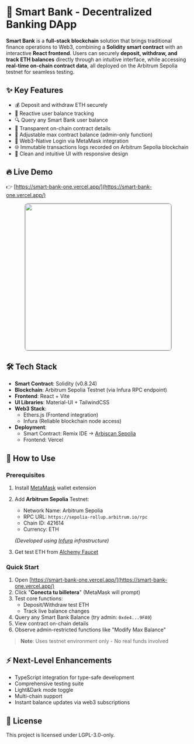 # 🏦 Smart Bank - Decentralized Banking DApp

**Smart Bank** is a **full-stack blockchain** solution that brings traditional finance operations to Web3, combining a **Solidity smart contract** with an interactive **React frontend**. Users can securely **deposit, withdraw, and track ETH balances** directly through an intuitive interface, while accessing **real-time on-chain contract data**, all deployed on the Arbitrum Sepolia testnet for seamless testing.

## ✨ Key Features

- 💰 Deposit and withdraw ETH securely
- 🔄 Reactive user balance tracking
- 🔍 Query any Smart Bank user balance
- 📜 Transparent on-chain contract details
- 👤 Adjustable max contract balance (admin-only function)
- 🔗 Web3-Native Login via MetaMask integration
- 🌐 Immutable transactions logs recorded on Arbitrum Sepolia blockchain
- 🎨 Clean and intuitive UI with responsive design

## 🔥 Live Demo

👉 [https://smart-bank-one.vercel.app/](https://smart-bank-one.vercel.app/)

<div style="text-align:center">
  <a href="https://smart-bank-one.vercel.app/" target="_blank">
    <img src="./smart-bank-front/public/demo.gif" width="400" style="border:1px solid #808080; border-radius:8px"/>
  </a>
</div>

## 🛠️ Tech Stack

- **Smart Contract**: Solidity (v0.8.24)
- **Blockchain**: Arbitrum Sepolia Testnet (via Infura RPC endpoint)
- **Frontend**: React + Vite
- **UI Libraries**: Material-UI + TailwindCSS
- **Web3 Stack**:
  - Ethers.js (Frontend integration)
  - Infura (Reliable blockchain node access)
- **Deployment**:
  - Smart Contract: Remix IDE → [Arbiscan Sepolia](https://sepolia.arbiscan.io/address/0xc08ba5c29763cc58c4edd6cce99be1b401d5390a)
  - Frontend: Vercel

## 🚀 How to Use

### Prerequisites

1. Install [MetaMask](https://metamask.io/) wallet extension
2. Add **Arbitrum Sepolia** Testnet:

   - Network Name: Arbitrum Sepolia
   - RPC URL: `https://sepolia-rollup.arbitrum.io/rpc`
   - Chain ID: 421614
   - Currency: ETH

   _(Developed using [Infura](https://www.infura.io/) infrastructure)_

3. Get test ETH from [Alchemy Faucet](https://www.alchemy.com/faucets)

### Quick Start

1. Open [https://smart-bank-one.vercel.app/](https://smart-bank-one.vercel.app/)
2. Click "**Conecta tu billetera**" (MetaMask will prompt)
3. Test core functions:
   - Deposit/Withdraw test ETH
   - Track live balance changes
4. Query any Smart Bank Balance (try admin: `0xde4...9FA9`)
5. View contract on-chain details
6. Observe admin-restricted functions like "Modify Max Balance"

> **Note**: Uses testnet environment only - No real funds involved

## ⚡ Next-Level Enhancements

- TypeScript integration for type-safe development
- Comprehensive testing suite
- Light&Dark mode toggle
- Multi-chain support
- Instant balance updates via web3 subscriptions

## 📜 License

This project is licensed under LGPL-3.0-only.

